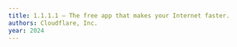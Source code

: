```yaml
---
title: 1.1.1.1 — The free app that makes your Internet faster.
authors: Cloudflare, Inc.
year: 2024
---
```


